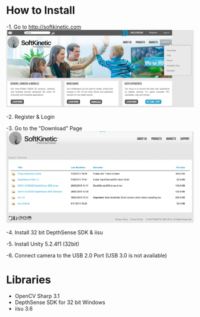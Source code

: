 # How to Install

-1. Go to http://softkinetic.com
![](Documents/softkinetic-screenshot1.png)

-2. Register & Login

-3. Go to the "Download" Page
![](Documents/softkinetic-screenshot2.png)

-4. Install 32 bit DepthSense SDK & iisu

-5. Install Unity 5.2.4f1 (32bit)

-6. Connect camera to the USB 2.0 Port (USB 3.0 is not available)


# Libraries

- OpenCV Sharp 3.1
- DepthSense SDK for 32 bit Windows
- iisu 3.6